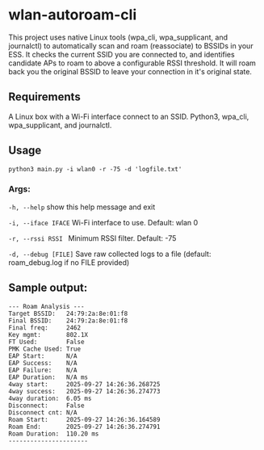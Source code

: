 # wlan-autoroam-cli
This project uses native Linux tools (wpa_cli, wpa_supplicant, and journalctl) to automatically scan and roam (reassociate) to BSSIDs in your ESS. It checks the current SSID you are connected to, and identifies candidate APs to roam to above a configurable RSSI threshold. It will roam back you the original BSSID to leave your connection in it's original state.

## Requirements
A Linux box with a Wi-Fi interface connect to an SSID. Python3, wpa_cli, wpa_supplicant, and journalctl.

## Usage
 `python3 main.py -i wlan0 -r -75 -d 'logfile.txt'`
 
 ### Args:
 
  `-h, --help`          show this help message and exit
  
  `-i, --iface IFACE`   Wi-Fi interface to use. Default: wlan 0
  
  `-r, --rssi RSSI `    Minimum RSSI filter. Default: -75
  
  `-d, --debug [FILE]`  Save raw collected logs to a file (default: roam_debug.log if no FILE provided)

## Sample output:

```
--- Roam Analysis ---
Target BSSID:   24:79:2a:8e:01:f8
Final BSSID:    24:79:2a:8e:01:f8
Final freq:     2462
Key mgmt:       802.1X
FT Used:        False
PMK Cache Used: True
EAP Start:      N/A
EAP Success:    N/A
EAP Failure:    N/A
EAP Duration:   N/A ms
4way start:     2025-09-27 14:26:36.268725
4way success:   2025-09-27 14:26:36.274773
4way duration:  6.05 ms
Disconnect:     False
Disconnect cnt: N/A
Roam Start:     2025-09-27 14:26:36.164589
Roam End:       2025-09-27 14:26:36.274791
Roam Duration:  110.20 ms
----------------------
```
